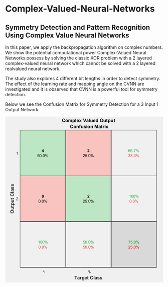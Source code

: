 # Complex-Valued-Neural-Networks

## Symmetry Detection and Pattern Recognition Using Complex Value Neural Networks

In this paper, we apply the backpropagation algorithm on complex numbers. We show the potential computational power Complex-Valued Neural Networks possess by solving the classic XOR problem with a 2 layered complex-valued neural network which cannot be solved with a 2 layered realvalued neural network. 

The study also explores 4 different bit lengths in order to detect symmetry. The effect of the learning rate and mapping angle on the CVNN are investigated and it is observed that CVNN is a powerful tool for symmetry detection.

Below we see the Confusion Matrix for Symmetry Detection for a 3 Input 1 Output Network

![cvnn](/images/complexsymdetection3input1output.PNG)

